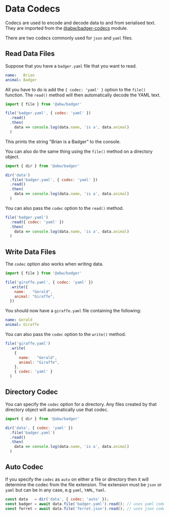 # Data Codecs

Codecs are used to encode and decode data to and from serialised text.
They are imported from the [@abw/badger-codecs](https://github.com/abw/badger-codecs-js)
module.

There are two codecs commonly used for `json` and `yaml` files.

## Read Data Files

Suppose that you have a `badger.yaml` file that you want to read.

```yaml
name:   Brian
animal: Badger
```

All you have to do is add the `{ codec: 'yaml' }`
option to the `file()` function.  The `read()`
method will then automatically decode the YAML text.

```js
import { file } from '@abw/badger'

file('badger.yaml', { codec: 'yaml' })
  .read()
  .then(
    data => console.log(data.name, 'is a', data.animal)
  )
```

This prints the string "Brian is a Badger" to the console.

You can also do the same thing using the `file()` method on a directory
object.

```js
import { dir } from '@abw/badger'

dir('data')
  .file('badger.yaml', { codec: 'yaml' })
  .read()
  .then(
    data => console.log(data.name, 'is a', data.animal)
  )
```

You can also pass the `codec` option to the `read()` method.

```js
file('badger.yaml')
  .read({ codec: 'yaml' })
  .then(
    data => console.log(data.name, 'is a', data.animal)
  )
```

## Write Data Files

The `codec` option also works when writing data.

```js
import { file } from '@abw/badger'

file('giraffe.yaml', { codec: 'yaml' })
  .write({
    name:   "Gerald",
    animal: "Giraffe",
  })
```

You should now have a `giraffe.yaml` file containing the following:

```yaml
name: Gerald
animal: Giraffe
```

You can also pass the `codec` option to the `write()` method.

```js
file('giraffe.yaml')
  .write(
    {
      name:   "Gerald",
      animal: "Giraffe",
    },
    { codec: 'yaml' }
  )
```

## Directory Codec

You can specify the `codec` option for a directory.  Any files created by
that directory object will automatically use that codec.

```js
import { dir } from '@abw/badger'

dir('data', { codec: 'yaml' })
  .file('badger.yaml')
  .read()
  .then(
    data => console.log(data.name, 'is a', data.animal)
  )
```

## Auto Codec

If you specify the `codec` as `auto` on either a file or directory then it
will determine the codec from the file extension.  The extension must be
`json` or `yaml` but can be in any case, e.g `yaml`, `YAML`,
`Yaml`.

```js
const data   = dir('data', { codec: 'auto' });
const badger = await data.file('badger.yaml').read(); // uses yaml codec
const ferret = await data.file('ferret.json').read(); // uses json codec
```
